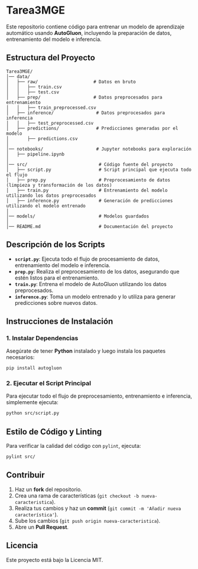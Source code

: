 # **Tarea3MGE**

Este repositorio contiene código para entrenar un modelo de aprendizaje automático usando **AutoGluon**, incluyendo la preparación de datos, entrenamiento del modelo e inferencia.

## **Estructura del Proyecto**
```
Tarea3MGE/
│── data/
│   ├── raw/                     # Datos en bruto
│   │   ├── train.csv
│   │   ├── test.csv
│   ├── prep/                    # Datos preprocesados para entrenamiento
│   │   ├── train_preprocessed.csv
│   ├── inference/                # Datos preprocesados para inferencia
│   │   ├── test_preprocessed.csv
│   ├── predictions/              # Predicciones generadas por el modelo
│       ├── predictions.csv
│
│── notebooks/                    # Jupyter notebooks para exploración
│   ├── pipeline.ipynb
│
│── src/                           # Código fuente del proyecto
│   ├── script.py                  # Script principal que ejecuta todo el flujo
│   ├── prep.py                    # Preprocesamiento de datos (limpieza y transformación de los datos)
│   ├── train.py                   # Entrenamiento del modelo utilizando los datos preprocesados
│   ├── inference.py               # Generación de predicciones utilizando el modelo entrenado
│
│── models/                        # Modelos guardados
│
│── README.md                      # Documentación del proyecto
```

## **Descripción de los Scripts**
- **`script.py`**: Ejecuta todo el flujo de procesamiento de datos, entrenamiento del modelo e inferencia.
- **`prep.py`**: Realiza el preprocesamiento de los datos, asegurando que estén listos para el entrenamiento.
- **`train.py`**: Entrena el modelo de AutoGluon utilizando los datos preprocesados.
- **`inference.py`**: Toma un modelo entrenado y lo utiliza para generar predicciones sobre nuevos datos.

## **Instrucciones de Instalación**
### **1. Instalar Dependencias**
Asegúrate de tener **Python** instalado y luego instala los paquetes necesarios:
```bash
pip install autogluon
```

### **2. Ejecutar el Script Principal**
Para ejecutar todo el flujo de preprocesamiento, entrenamiento e inferencia, simplemente ejecuta:
```bash
python src/script.py
```

## **Estilo de Código y Linting**
Para verificar la calidad del código con `pylint`, ejecuta:
```bash
pylint src/
```

## **Contribuir**
1. Haz un **fork** del repositorio.
2. Crea una rama de características (`git checkout -b nueva-caracteristica`).
3. Realiza tus cambios y haz un **commit** (`git commit -m 'Añadir nueva característica'`).
4. Sube los cambios (`git push origin nueva-caracteristica`).
5. Abre un **Pull Request**.

## **Licencia**
Este proyecto está bajo la Licencia MIT.